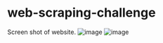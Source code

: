 # web-scraping-challenge
Screen shot of website.
![image](https://user-images.githubusercontent.com/86923957/145723136-43149a32-30ad-4c97-95ed-759c5f57585e.png)
![image](https://user-images.githubusercontent.com/86923957/145723163-f9969b78-6f74-4ce6-911a-38839cd0f976.png)

